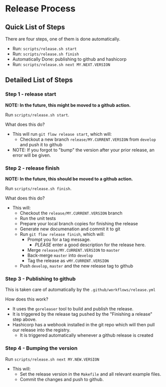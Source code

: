 # Release Process

## Quick List of Steps

There are four steps, one of them is done automatically.

  - Run: `scripts/release.sh start`
  - Run: `scripts/release.sh finish`
  - Automatically Done: publishing to github and hashicorp
  - Run: `scripts/release.sh next MY.NEXT.VERSION`


## Detailed List of Steps

### Step 1 - release start

**NOTE: In the future, this might be moved to a github action.**

Run `scripts/release.sh start`.

What does this do?

  - This will run `git flow release start`, which will:
    - Checkout a new branch `release/MY.CURRENT.VERSION` from `develop` and push it to github
  - NOTE: If you forgot to "bump" the version after your prior release, an error will be given.

### Step 2 - release finish

**NOTE: In the future, this should be moved to a github action.**

Run `scripts/release.sh finish`.

What does this do?

  - This will:
    - Checkout the `release/MY.CURRENT.VERSION` branch
    - Run the unit tests
    - Prepare your local branch copies for finishing the release
    - Generate new documenation and commit it to git
    - Run `git flow release finish`, which will:
      - Prompt you for a tag message.
        - *PLEASE* enter a good description for the release here.
      - Merge `release/MY.CURRENT.VERSION` to `master`
      - Back-merge `master` into `develop`
      - Tag the release as `vMY.CURRENT.VERSION`
    - Push `develop`, `master` and the new release tag to github 

### Step 3 - Publishing to github

This is taken care of automatically by the `.github/workflows/release.yml`

How does this work?

  - It uses the `goreleaser` tool to build and publish the release.
  - It is triggered by the release tag pushed by the "Finishing a release" step above.
  - Hashicorp has a webhook installed in the git repo which will then pull our release into the registry.
    - It is triggered automatically whenever a github release is created

### Step 4 - Bumping the version

Run `scripts/release.sh next MY.NEW.VERSION`

  - This will:
    - Set the release version in the `Makefile` and all relevant example files.
    - Commit the changes and push to github.

